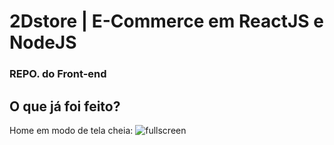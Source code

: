 # 2Dstore | E-Commerce em ReactJS e NodeJS
### REPO. do Front-end

## O que já foi feito?
Home em modo de tela cheia:
<img src="./.github/fullscreen.png" alt="fullscreen">